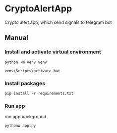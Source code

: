 # CryptoAlertApp
Crypto alert app, which send signals to telegram bot

## Manual

### Install and activate virtual environment
```
python -m venv venv
```
```
venv\Scripts\activate.bat
```

### Install packages
```
pip install -r requirements.txt
```

### Run app
run app background
```
pythonw app.py
```